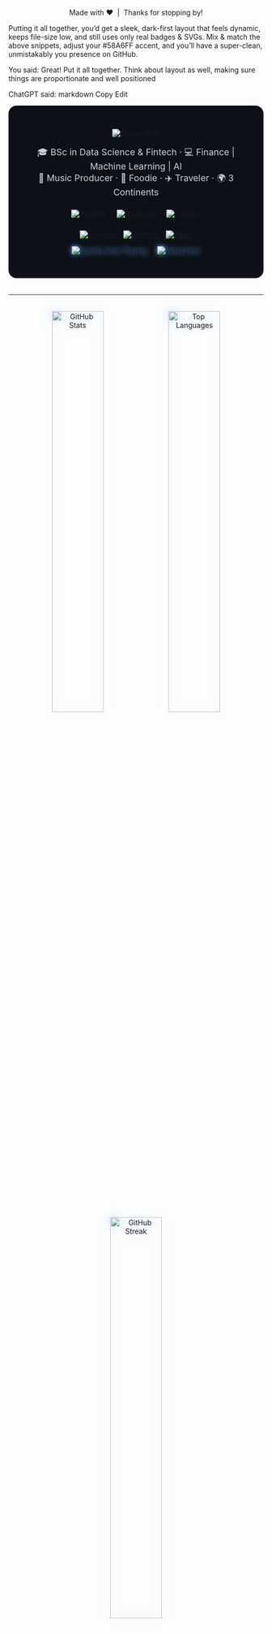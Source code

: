 <p align="center">
  Made with ❤️ &nbsp;|&nbsp; Thanks for stopping by!
</p>
Putting it all together, you’d get a sleek, dark-first layout that feels dynamic, keeps file-size low, and still uses only real badges & SVGs. Mix & match the above snippets, adjust your #58A6FF accent, and you’ll have a super-clean, unmistakably you presence on GitHub.







You said:
Great! Put it all together. Think about layout as well, making sure things are proportionate and well positioned


ChatGPT said:
markdown
Copy
Edit
<!-- ==================== Hero & Quick Nav ==================== -->
<div align="center" style="background: #0D1117; padding: 2rem; border-radius: 1rem;">

  <!-- Animated Intro -->
  <img
    src="https://readme-typing-svg.demolab.com?font=Inconsolata&size=48&pause=300&color=58A6FF&center=true&width=1200&lines=%E2%9C%A9+Hi,+I'm+Shourya+%E2%9C%A9"
    alt="Typing SVG"
  />

  <!-- Fun Facts -->
  <p style="color: #C9D1D9; font-size: 1.1rem; margin-top: 1rem;">
    🎓 BSc in Data Science & Fintech · 💻 Finance | Machine Learning | AI<br/>
    🎵 Music Producer · 🍣 Foodie · ✈️ Traveler · 🌍 3 Continents
  </p>

  <!-- Quick-Nav Tiles -->
  <p style="margin: 1.5rem 0;">
    <a href="#featured-projects" style="text-decoration: none; margin: 0 .5rem;">
      <img src="https://img.shields.io/badge/-Projects-24292F?style=for-the-badge&logo=github&logoColor=58A6FF" alt="Projects"/>
    </a>
    <a href="#roadmap-progress" style="text-decoration: none; margin: 0 .5rem;">
      <img src="https://img.shields.io/badge/-Roadmap-24292F?style=for-the-badge&logo=roadmap&logoColor=58A6FF" alt="Roadmap"/>
    </a>
    <a href="#contact" style="text-decoration: none; margin: 0 .5rem;">
      <img src="https://img.shields.io/badge/-Contact-24292F?style=for-the-badge&logo=mail&logoColor=58A6FF" alt="Contact"/>
    </a>
  </p>

  <!-- Social & Now Playing / Coding -->
  <p>
    <a href="http://linkedin.com/in/shouryadav" style="margin: 0 .3rem;">
      <img src="https://img.shields.io/badge/LinkedIn-Connect-blue?style=for-the-badge&logo=linkedin&logoColor=white" alt="LinkedIn"/>
    </a>
    <a href="https://shourya0523.github.io/portfolio_site/" style="margin: 0 .3rem;">
      <img src="https://img.shields.io/badge/Portfolio-View%20Work-gray?style=for-the-badge&logo=github&logoColor=white" alt="Portfolio"/>
    </a>
    <a href="mailto:yadav.sho@northeastern.edu" style="margin: 0 .3rem;">
      <img src="https://img.shields.io/badge/Email-Say%20Hi-red?style=for-the-badge&logo=gmail&logoColor=white" alt="Email"/>
    </a>
  </p>

  <p>
    <img src="https://spotify-readme.now.sh/api/v1/now-playing" alt="Spotify Now Playing" style="margin: 0 .5rem; filter: drop-shadow(0 0 5px #58A6FF);" />
    <img src="https://wakatime.com/badge/user/your-id.svg" alt="WakaTime" style="margin: 0 .5rem; filter: drop-shadow(0 0 5px #58A6FF);" />
  </p>

</div>

<!-- ==================== SVG Divider ==================== -->
<hr style="border: none; height: 1px; background-color: #30363D; margin: 2rem 0;" />

<!-- ==================== Stats & Streaks ==================== -->
<div align="center">

  <p>
    <img
      src="https://github-readme-stats.vercel.app/api?username=shourya0523&show_icons=true&theme=dark&bg_color=0D1117&text_color=C9D1D9&icon_color=58A6FF"
      width="45%"
      alt="GitHub Stats"
      style="border-radius: 0.5rem; filter: drop-shadow(0 0 10px rgba(88,166,255,0.4)); transition: transform .2s;"
      onmouseover="this.style.transform='scale(1.03)';" onmouseout="this.style.transform='scale(1)';"
    />
    <img
      src="https://github-readme-stats.vercel.app/api/top-langs/?username=shourya0523&layout=compact&theme=dark&bg_color=0D1117&text_color=C9D1D9"
      width="45%"
      alt="Top Languages"
      style="border-radius: 0.5rem; filter: drop-shadow(0 0 10px rgba(88,166,255,0.4)); transition: transform .2s;"
      onmouseover="this.style.transform='scale(1.03)';" onmouseout="this.style.transform='scale(1)';"
    />
  </p>

  <p>
    <img
      src="https://github-readme-streak-stats.herokuapp.com?user=shourya0523&theme=dark&border=58A6FF"
      width="45%"
      alt="GitHub Streak"
      style="border-radius: 0.5rem; margin: 1rem; filter: drop-shadow(0 0 10px rgba(88,166,255,0.4));"
    />
    <img
      src="https://github-profile-trophy.vercel.app/?username=shourya0523&theme=dark&margin-w=15&margin-h=15"
      width="45%"
      alt="Trophies"
      style="border-radius: 0.5rem; margin: 1rem; filter: drop-shadow(0 0 10px rgba(88,166,255,0.4));"
    />
  </p>

</div>

<!-- ==================== Roadmap & Progress ==================== -->
<details id="roadmap-progress">
  <summary style="cursor: pointer; color: #58A6FF; font-weight: bold;">🛣️ What I'm Learning </summary>
  
- [ ] ES6+ Deep Dive
- [ ] AWS for AI
- [ ] AWS for Cloud
      
</details> <!-- ==================== Visitor Counter & Tip ==================== --> <p align="center" style="margin-top: 2rem;"> <img src="https://visitor-badge.laobi.icu/badge?page_id=shourya0523.shourya0523&style=for-the-badge&color=58A6FF" alt="Visitor Counter" /> </p>
⚡️ Tip: I’m currently accepting co-op inquiries for Summer ’26!

<!-- ==================== Footer ==================== --> 
<p align="center" style="margin-top: 3rem; color: #8B949E;"> &nbsp;|&nbsp; Thanks for stopping by! </p> ```

